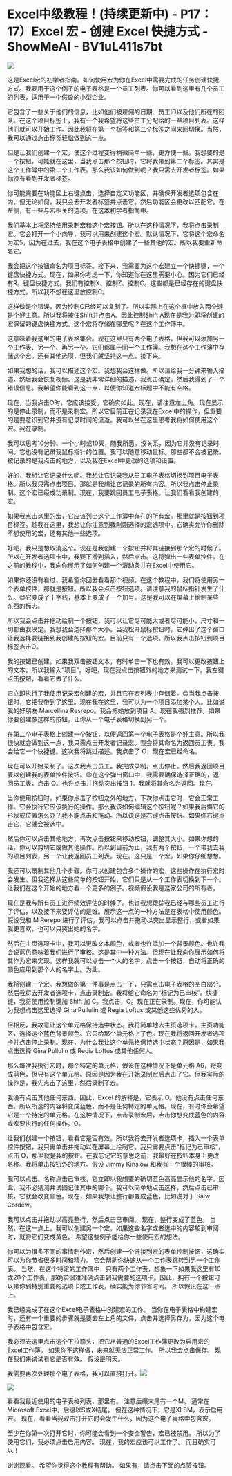 # Excel中级教程！(持续更新中) - P17：17）Excel 宏 - 创建 Excel 快捷方式 - ShowMeAI - BV1uL411s7bt

![](img/2bdad9b27f9903642b3c2b937f9c8ab5_0.png)

这是Excel宏的初学者指南。如何使用宏为你在Excel中需要完成的任务创建快捷方式。我要用于这个例子的电子表格是一个员工列表。你可以看到这里有几个员工的列表，适用于一个假设的小型企业。

它包含了一些关于他们的信息，比如他们被雇佣的日期、员工ID以及他们所在的团队。在这个项目标签上，我有一个我希望将这些员工分配给的一些项目列表。这样他们就可以开始工作。因此我将在第一个标签和第二个标签之间来回切换。当然，我可以通过点击标签轻松做到这一点。

但是让我们创建一个宏，使这个过程变得稍微简单一些，更方便一些。我想要的是一个按钮，可能就在这里，当我点击那个按钮时，它将我带到第二个标签。其实是这个工作簿中的第二个工作表。那么我该如何做到呢？我只需去开发者标签。如果你没有看到开发者标签。

你可能需要在功能区上右键点击，选择自定义功能区，并确保开发者选项包含在内。但无论如何，我只会去开发者标签并点击它。然后功能区会更改以匹配它。在左侧，有一些与宏相关的选项。在这本初学者指南中。

我们基本上将坚持使用录制宏和这个宏按钮。所以在这种情况下，我将点击录制宏。它会打开一个小向导，我可以用来创建这个宏。默认情况下，它将这个宏命名为宏5，因为在过去，我在这个电子表格中创建了一些其他的宏。所以我要重新命名它。

我会把这个按钮命名为项目标签。接下来，我需要为这个宏建立一个快捷键，一个键盘快捷方式。现在，如果你考虑一下，你知道你在这里需要小心。因为它们已经有R。键盘快捷方式。我们有控制X、控制Z、控制C。这些都是已经存在的键盘快捷方式。所以我不想在这里放控制C。

这样做是个错误，因为控制C已经可以复制了。所以实际上在这个框中放入两个键是个好主意。所以我将按住Shift并点击A。因此控制Shift A现在是我为即将创建的宏保留的键盘快捷方式。这个宏将存储在哪里呢？在这个工作簿中。

这意味着我这里的电子表格集合。现在这里只有两个电子表格，但我可以添加另一个工作表、另一个、再另一个。它们都属于同一个工作簿。我想在这个工作簿中存储这个宏。还有其他选项，但我们就坚持这一点。接下来。

如果我想的话，我可以描述这个宏。我想我会这样做。所以请给我一分钟来输入描述，然后我会恢复视频。这是我非常详细的描述，我点击确定。然后我得到了一个错误信息。我希望你能看到这一点，以便你知道宏标题中不能有空格。

现在，当我点击O时，它应该接受。它确实如此。现在，请注意左上角。现在显示的是停止录制，而不是录制宏。所以它目前正在记录我在Excel中的操作，但重要的是要意识到它并没有记录时间的流逝。我可以坐在这里思考我将如何使用这个宏。我在录制。

我可以思考10分钟、一个小时或10天，随我所愿。没关系，因为它并没有记录时间。它也没有记录我鼠标指针的位置。我可以随意移动鼠标。那些都不会被记录。被记录的是我点击的地方，以及我在Excel中更改的选项和设置。

好的，我想让它记录什么呢。我想让它记录我从员工电子表格切换到项目电子表格。所以我只需点击项目。那就是我想让它记录的所有内容。所以我点击停止录制。这个宏已经成功录制。现在，我要跳回员工电子表格。让我们看看我创建的宏。

如果我点击这里的宏，它应该列出这个工作簿中存在的所有宏。那里就是按钮到项目标签。趁我在这里，我想让你注意到我刚刚选择的宏选项中。它确实允许你删除不想使用的宏，还有其他一些选项。

好吧，我只是想取消这个。现在是我创建一个按钮并将其链接到那个宏的时候了。所以在开发者选项卡中，我要下滑到插入，然后点击。这将弹出一些表单控件。在之前的教程中，我向你展示了如何创建一个滚动条并在Excel中使用它。

如果你还没有看过，我希望你回去看看那个视频。在这个教程中，我们将使用另一个表单控件，那就是按钮。所以我会点击按钮选项。请注意我的鼠标指针发生了什么。😊它变成了十字线，基本上变成了一个加号。这是我可以在屏幕上绘制某些东西的标志。

所以我会点击并拖动绘制一个按钮，我可以让它尽可能大或者尽可能小，尺寸和一切都由我决定。我想我会选择那个大小。当我松开鼠标按钮时，它弹出了这个窗口让我选择要链接到我创建的按钮的宏。目前只有一个选项。所以我点击按钮到项目标签点击O。

我的按钮已创建。如果我双击按钮文本，有时单击一下也有效。我可以更改按钮上的文本。所以我输入“项目”。好吧，现在我点击按钮外的地方来测试一下。我左键点击按钮，看看它做了什么。

它立即执行了我使用记录宏创建的宏，并且它在宏列表中存储着。😊当我点击按钮时，它把我带到了这里。现在我在这里，我可以为一个项目添加某个人。比如说我的好朋友 Marcellina Resrepo。我会把她放到项目 A。现在我强烈推荐，如果你要创建像这样的按钮，让你从一个电子表格切换到另一个。

在第二个电子表格上创建一个按钮，以便返回第一个电子表格是个好主意。所以我很快就会做到这一点，我只需点击开发者记录宏。我会将其命名为返回员工表。我会给它一个快捷键。这次我将跳过描述。我点击了 O，现在宏已经命名。

现在可以开始录制了。这次我点击员工。我完成录制。点击停止。然后我返回项目表以创建我的表单控件按钮。😊在这个弹出窗口中，我需要确保选择正确的，返回员工表，点击 O。也许点击并拖动突出按钮 1。我就将其命名为返回。现在。

当你使用按钮时，如果你点击了按钮之外的地方，下次你点击它时，它会正常工作。它会执行它应该执行的操作。那么我该如何编辑这个按钮呢？如果我后悔它的形状或位置怎么办？我不能点击和拖动。所以诀窍是右键点击按钮。如果你右键点击它，它就会被选中。

然后你可以点击其他地方，再次点击按钮来移动按钮，调整其大小。如果你想的话，你可以剪切它或做其他操作。所以到目前为止，我有两个按钮，一个带我去我的项目列表，另一个让我返回员工列表。现在。这只是一个宏。如果你仔细想想。

我还可以录制其他几个步骤。你可以创建包含多个操作的宏，这些操作在执行宏时会发生。但我选择从这些简单的按钮开始，它们只是从一个工作表切换到下一个。让我们在这个开始的地方看一个更多的例子。视频假设我是这家公司的所有者。

现在是我与所有员工进行绩效评估的时候了。也许我想跟踪我已经与哪些员工进行了评估，以及接下来要评估的是谁。展示这一点的一种方法是在表格中使用颜色。假设我和 M Rerepo 进行了评估。我可以点击并拖动以突出显示整行，或者如果我更喜欢，也可以只突出她的名字。

然后在主页选项卡中，我可以更改文本颜色，或者也许添加一个背景颜色。也许我会说蓝色意味着我们进行了审核。这是其中一种方法。但现在让我向你展示如何将其作为宏来实现。这样我就可以点击一个人的名字，点击一个按钮，自动将正确的颜色应用到那个人的名字上。为此。

我将创建一个宏。我想做的第一件事是点击一下，只需点击电子表格的空白部分。然后我将去开发者选项卡，点击录制宏。我将给它命名为“标记为已审核”。快捷键，我将使用控制键加 Shift 加 C。我点击，O。现在正在录制。现在，你可能认为我想点击这里选择 Gina Pullulin 或 Regia Loftus 或其他这些优秀的人。

但相反，我故意让这个单元格保持选中状态。我将简单地去主页选项卡，主页功能区，选择这个蓝色背景颜色。它只给那个单元格上了色。现在我将返回开发者选项卡并点击停止录制。现在，为什么我让这个单元格保持选中状态？原因是，如果我点击选择 Gina Pullulin 或 Regia Loftus 或其他任何人。

那么每次我执行宏时，那个特定的单元格，假设在这种情况下是单元格 A6，将变成蓝色，但只有这个单元格。原因是因为我在开始录制宏后点击了它。但我实际的操作是，我先点击了这里，然后录制了宏。

我没有点击其他任何东西。因此，Excel 的解释是，它表示 O。他没有点击任何东西。所以所选的内容将变成蓝色，而不是任何特定的单元格。现在，有时你会希望它是一个特定的单元格。在这种情况下，点击录制宏后，点击你想变成蓝色的内容或宏要执行的任何操作。O。

让我们创建一个按钮，看看它是否有效。所以我将去开发者选项卡，插入一个表单控件按钮，我只需单击并拖动以在屏幕上绘制它。我只需要点击“标记为已审核”，点击 O，那里就是我的按钮。在我忘记它的意思之前，我最好在按钮本身上更改名称。我将单击按钮外的地方。假设 Jimmy Kinslow 和我有一个很棒的审核。

我可以点击。名称点击已审核，它立即以我想要的确切蓝色高亮显示他的名字。因此，我不必猜测并试图记住其中的哪个。我可以简单地点击选择，然后点击已审核，它就会改变颜色。现在，如果我想让整行都变成蓝色，比如说对于 Salw Cordew。

我可以点击并拖动以高亮整行，然后点击已审阅。 现在，整行变成了蓝色。 当然，在这一点上，我可以创建另一个宏，如果这些名字或者选中的内容轮到审阅时，就将它们变成黄色。 希望这些例子能给你一些使用宏的想法。

你可以为很多不同的事情制作宏，然后创建一个链接到宏的表单控制按钮，这确实可以为你节省很多时间和精力。 它会帮助你快速从一个工作表跳转到另一个工作表。 当然，在这个特定的工作簿中，只有两个工作表，想象一下如果我这里有10或20个工作表，那确实很难准确点击到我需要的选项卡。因此，拥有一个按钮可以带你到特别重要的选项卡或工作表，确实能为你节省时间。 所以假设在这一点上。

我已经完成了在这个Excel电子表格中创建宏的工作。 当你在电子表格中构建宏时，还有一个重要的步骤就是要去左上角的文件，点击并选择另存为，因为这个电子表格中包含宏。

我必须去这里点击这个下拉箭头，把它从普通的Excel工作簿更改为启用宏的Excel工作簿。 如果你不这样做，未来就无法正常工作。 所以我会点击保存。 现在我们来试试看它是否有效。 假设是明天。

我需要再次处理那个电子表格，我可以直接打开。![](img/2bdad9b27f9903642b3c2b937f9c8ab5_2.png)

![](img/2bdad9b27f9903642b3c2b937f9c8ab5_3.png)

看看我最近使用的电子表格列表，那里有。 注意后缀末尾有一个M。 通常在Microsoft Excel中，后缀以S或X结尾。 但在这种情况下，它是XLSM，表示启用宏。 现在，看看当我双击打开它时会发生什么，因为这个电子表格中包含宏。

至少在你第一次打开它时，你可能会看到一个安全警告，宏已被禁用。 所以为了使用它们，我必须点击启用内容。 现在，我的宏应该可以工作了。 而且确实可以！[](img/2bdad9b27f9903642b3c2b937f9c8ab5_5.png)

谢谢观看。 希望你觉得这个教程有帮助。 如果有，请点击下面的点赞按钮。
